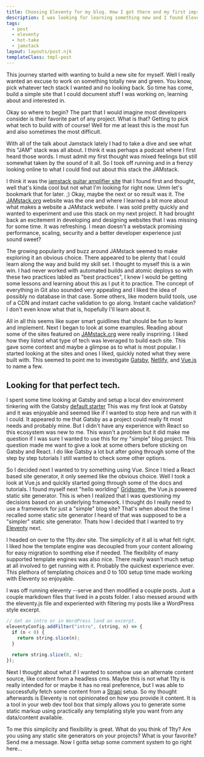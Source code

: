 ```yaml
---
title: Choosing Eleventy for my blog. How I got there and my first impressions.
description: I was looking for learning something new and I found Eleventy. Hot take, I'm enjoying it.
tags:
  - post
  - eleventy
  - hot-take
  - jamstack
layout: layouts/post.njk
templateClass: tmpl-post
---
```


This journey started with wanting to build a new site for myself. Well I really wanted an excuse to work on something totally new and green. You know, pick whatever tech stack I wanted and no looking back. So time has come, build a simple site that I could document stuff I was working on, learning about and interested in.

Okay so where to begin? The part that I would imagine most developers consider is their favorite part of any project. What is that? Getting to pick what tech to build with of course! Well for me at least this is the most fun and also sometimes the most difficult.

With all of the talk about Jamstack lately I had to take a dive and see what this "JAM" stack was all about. I think it was perhaps a podcast where I first heard those words. I must admit my first thought was mixed feelings but still somewhat taken by the sound of it all. So I took off running and in a frenzy looking online to what I could find out about this stack the JAMstack.

I think it was the [jamstack guitar amplifier site](https://jamstack.io) that I found first and thought, well that's kinda cool but not what I'm looking for right now. Umm let's bookmark that for later. ;) Okay, maybe the next or so result was it. The [JAMstack.org](https://jamstack.org) website was the one and where I learned a bit more about what makes a website a JAMstack website. I was sold pretty quickly and wanted to experiment and use this stack on my next project. It had brought back an excitement in developing and designing websites that I was missing for some time. It was refreshing. I mean doesn't a webstack promising performance, scaling, security and a better developer experience just sound sweet?

The growing popularity and buzz around JAMstack seemed to make exploring it an obvious choice. There appeared to be plenty that I could learn along the way and build my skill set. I thought to myself this is a win win. I had never worked with automated builds and atomic deploys so with these two practices labled as "best practices", I knew I would be getting some lessons and learning about this as I put it to practice. The concept of everything in Git also sounded very appealing and I liked the idea of possibly no database in that case. Some others, like modern build tools, use of a CDN and instant cache validation to go along. Instant cache validation? I don't even know what that is, hopefully I'll learn about it.

All in all this seems like super smart guidlines that should be fun to learn and implement. Next I began to look at some examples. Reading about some of the sites featured on [JAMstack.org](https://jamstack.org/examples/) were really inspriring. I liked how they listed what type of tech was leveraged to build each site. This gave some context and maybe a glimpse as to what is most popular. I started looking at the sites and ones I liked, quickly noted what they were built with. This seemed to point me to investigate [Gatsby](https://www.gatsbyjs.org), [Netlify](https://www.netlify.com), and [Vue.js](https://vuejs.org) to name a few.

## Looking for that perfect tech.

I spent some time looking at Gatsby and setup a local dev environment tinkering with the Gatsby [default starter](https://www.gatsbyjs.org/starters/gatsbyjs/gatsby-starter-default/) This was my first look at Gatsby and it was enjoyable and seemed like if I wanted to stop here and run with it I could. It appeared to me that Gatsby as a project could really fit most needs and probably mine. But I didn't have any experience with React so this ecosystem was new to me. This wasn't a problem but it did make me question if I was sure I wanted to use this for my "simple" blog project. This question made me want to give a look at some others before sticking on Gatsby and React. I do like Gatsby a lot but after going through some of the step by step tutorials I still wanted to check some other options.

So I decided next I wanted to try something using Vue. Since I tried a React based site generator, it only seemed like the obvious choice. Well I took a look at Vue.js and quickly started going through some of the docs and tutorials. I found myself next "hello worlding" [Gridsome](https://gridsome.org/), the Vue.js powered static site generator. This is when I realized that I was questioning my decisions based on an underlying framework. I thought do I really need to use a framework for just a "simple" blog site? That's when about the time I recalled some static site generator I heard of that was supposed to be a "simpler" static site generator. Thats how I decided that I wanted to try [Eleventy](https://www.11ty.dev/) next.

I headed on over to the 11ty.dev site. The simplicity of it all is what felt right. I liked how the template engine was decoupled from your content allowing for easy migration to somthing else if needed. The flexibility of many supported template engines was also nice. There really wasn't much setup at all involved to get running with it. Probably the quickest experience ever. This plethora of templating choices and 0 to 100 setup time made working with Eleventy so enjoyable.

I was off running eleventy --serve and then modified a couple posts. Just a couple markdown files that lived in a posts folder. I also messed around with the eleventy.js file and experiented with filtering my posts like a WordPress style excerpt.

```js
// Get an intro or in WordPress land an excerpt.
eleventyConfig.addFilter("intro", (string, n) => {
  if (n < 0) {
    return string.slice(n);
  }

  return string.slice(0, n);
});
```

Next I thought about what if I wanted to somehow use an alternate content source, like content from a headless cms. Maybe this is not what 11ty is really intended for or maybe it has no real preference, but I was able to successfully fetch some content from a [Strapi](https://www.strapi.io/) setup. So my thought afterwards is Eleventy is not opinionated on how you provide it content. It is a tool in your web dev tool box that simply allows you to generate some static markup using practically any templating style you want from any data/content available.

To me this simplicity and flexibility is great. What do you think of 11ty? Are you using any static site generators on your projects? What is your favorite? Send me a message. Now I gotta setup some comment system to go right here...
